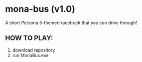 # mona-bus (v1.0)
A short Persona 5-themed racetrack that you can drive through!

## HOW TO PLAY:
1. download repository
2. run MonaBus.exe
